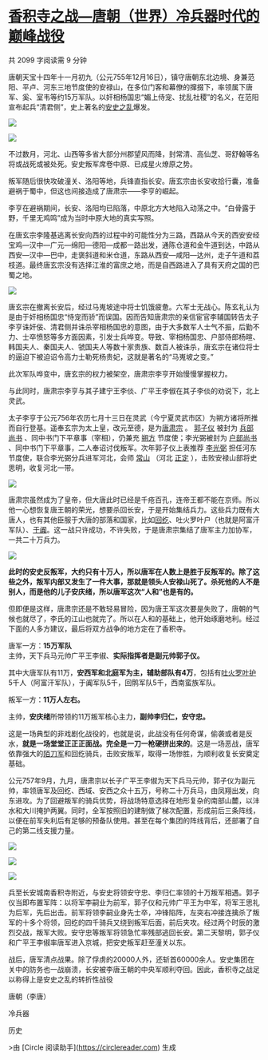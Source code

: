 [香积寺之战—唐朝（世界）冷兵器时代的巅峰战役](https://zhuanlan.zhihu.com/p/611316359)
================================================================

共 2099 字阅读需 9 分钟

唐朝天宝十四年十一月初九（公元755年12月16日），镇守唐朝东北边境、身兼范阳、平卢、河东三地节度使的安禄山，在多位门客和幕僚的撺掇下，率领属下唐军、奚、室韦等约15万军队。以奸相杨国忠“媚上侍宠、扰乱社稷”的名义，在范阳宣布起兵“清君侧”，史上著名的[安史之乱](https://zhida.zhihu.com/search?content_id=223979586&content_type=Article&match_order=1&q=%E5%AE%89%E5%8F%B2%E4%B9%8B%E4%B9%B1&zhida_source=entity)爆发。

![](https://pic2.zhimg.com/v2-e187781dcbcfaa098d2ff947371209fb_r.jpg)

![](https://pica.zhimg.com/v2-e3ef1ce3dcbfb966689881af6b80223c_r.jpg)

不过数月，河北、山西等多省大部分州郡望风而降，封常清、高仙芝、哥舒翰等名将或战死或被处死。安史叛军席卷中原、已成星火燎原之势。

叛军随后很快攻破潼关、洛阳等地，兵锋直指长安。唐玄宗由长安收拾行囊，准备避祸于蜀中，但这也间接造成了唐肃宗——李亨的崛起。

李亨在避祸期间，长安、洛阳均已陷落，中原北方大地陷入动荡之中。“白骨露于野，千里无鸡鸣”成为当时中原大地的真实写照。

在唐玄宗李隆基逃离长安向西的过程中的可能性分为三路，西路从今天的西安安经宝鸡—汉中—广元—绵阳—德阳—成都一路出发，通陈仓道和金牛道到达，中路从西安—汉中—巴中，走褒斜道和米仓道，东路从西安—咸阳—达州，走子午道和荔枝道。最终唐玄宗没有选择江淮的富庶之地，而是自西路进入了具有天府之国的巴蜀之地。

![](https://pic3.zhimg.com/v2-917e695a3e9fc970d310caab9bc80a3e_r.jpg)

唐玄宗在撤离长安后，经过马嵬坡途中将士饥饿疲惫。六军士无战心。陈玄礼认为是由于奸相杨国忠“恃宠而骄”而误国。因而告知唐肃宗的亲信宦官李辅国转告太子李亨诛奸佞、清君侧并诛杀宰相杨国忠的意图，由于大多数军人士气不振，后勤不力、士卒愤怒等多方面因素，引发士兵哗变。导致、宰相杨国忠、户部侍郎杨暄、韩国夫人、秦国夫人、虢国夫人等数十家贵族、数百人被诛杀，唐玄宗在诸位将士的逼迫下被迫诏令高力士勒死杨贵妃，这就是著名的“马嵬坡之变。”

此次军队哗变中，唐玄宗的权力被架空，唐肃宗李亨开始慢慢掌握权力。

与此同时，唐肃宗李亨与其子建宁王李倓、广平王李俶在其子李倓的劝说下，北上灵武。

太子李亨于公元756年农历七月十三日在灵武（今宁夏灵武市区）为朔方诸将所推而自行登基。遥奉玄宗为太上皇，改元至德，是为[唐肃宗](https://link.zhihu.com/?target=https%3A//baike.baidu.com/item/%25E5%2594%2590%25E8%2582%2583%25E5%25AE%2597) 。 [郭子仪](https://link.zhihu.com/?target=https%3A//baike.baidu.com/item/%25E9%2583%25AD%25E5%25AD%2590%25E4%25BB%25AA) 被封为 [兵部尚书](https://link.zhihu.com/?target=https%3A//baike.baidu.com/item/%25E5%2585%25B5%25E9%2583%25A8%25E5%25B0%259A%25E4%25B9%25A6) 、同中书门下平章事（宰相），仍兼充 [朔方](https://link.zhihu.com/?target=https%3A//baike.baidu.com/item/%25E6%259C%2594%25E6%2596%25B9) 节度使；李光弼被封为 [户部尚书](https://link.zhihu.com/?target=https%3A//baike.baidu.com/item/%25E6%2588%25B7%25E9%2583%25A8%25E5%25B0%259A%25E4%25B9%25A6) 、同中书门下平章事，二人奉诏讨伐叛军。次年郭子仪上表推荐 [李光弼](https://link.zhihu.com/?target=https%3A//baike.baidu.com/item/%25E6%259D%258E%25E5%2585%2589%25E5%25BC%25BC) 担任河东节度使，联合李光弼分兵进军河北，会师 [常山](https://link.zhihu.com/?target=https%3A//baike.baidu.com/item/%25E5%25B8%25B8%25E5%25B1%25B1) （河北 [正定](https://link.zhihu.com/?target=https%3A//baike.baidu.com/item/%25E6%25AD%25A3%25E5%25AE%259A) ），击败安禄山部将史思明，收复河北一带。

![](https://pic3.zhimg.com/v2-9bb2caffc4331d8d810298583f59fd94_1440w.jpg)

唐肃宗虽然成为了皇帝，但大唐此时已经是千疮百孔，连帝王都不能在京师。所以他一心想恢复唐王朝的荣光，想要杀回长安，于是开始集结兵力。这些兵力既有大唐人，也有其他臣服于大唐的部落和国家，比如[回纥](https://zhida.zhihu.com/search?content_id=223979586&content_type=Article&match_order=1&q=%E5%9B%9E%E7%BA%A5&zhida_source=entity)、吐火罗叶户（也就是阿富汗军队）、[于阗](https://zhida.zhihu.com/search?content_id=223979586&content_type=Article&match_order=1&q=%E4%BA%8E%E9%98%97&zhida_source=entity)。这一战只许成功，不许失败，于是唐肃宗集结了唐军主力加协军，一共二十万兵力。

![](https://picx.zhimg.com/v2-68f610edccb53fa7d521b5422564c40f_r.jpg)

**此时的安史反叛军，大约只有十万人，所以唐军在人数上是胜于反叛军的。**除了这些之外，叛军内部又发生了一件大事，那就是**领头人安禄山死了。杀死他的人不是别人，而是他的儿子安庆绪，所以唐军这次“人和”也是有的。**

但即便是这样，唐肃宗还是不敢轻易冒险，因为唐王军这次要是失败了，唐朝的气候也就尽了，李氏的江山也就完了。所以在人和的基础上，他开始琢磨地利。经过下面的人多方建议，最后将双方战争的地方定在了香积寺。

唐军一方：**15万军队**  
主帅，天下兵马元帅广平王李俶、**实际指挥者是副元帅郭子仪。**

其中大唐军队有11万，**安西军和北庭军为主，辅助部队有4万**，包括有[吐火罗叶护](https://zhida.zhihu.com/search?content_id=223979586&content_type=Article&match_order=1&q=%E5%90%90%E7%81%AB%E7%BD%97%E5%8F%B6%E6%8A%A4&zhida_source=entity)5千人（阿富汗军队），于阗军队5千，回鹘军队5千，西南蛮族军队。

叛军一方：**11万人左右。**

主帅，**安庆绪**所带领的11万叛军核心主力，**副帅李归仁，安守忠。**

这是一场典型的非戏剧化战役的，也就是说，此战没有任何奇谋，偷袭或者是反水，**就是一场堂堂正正正面战。完全是一刀一枪硬拼出来的**。这是一场恶战，唐军依靠强大的[陌刀军](https://zhida.zhihu.com/search?content_id=223979586&content_type=Article&match_order=1&q=%E9%99%8C%E5%88%80%E5%86%9B&zhida_source=entity)和回纥骑兵，击败安叛军，取得一场惨胜，为顺利收复长安奠定基础。

公元757年9月，九月，唐肃宗以长子广平王李俶为天下兵马元帅，郭子仪为副元帅，率领唐军及回纥、西域、安西之众十五万，号称二十万兵马，由凤翔出发，向东进攻。为了回避叛军的骑兵优势，将战场特意选择在地形复杂的南部山麓，以沣水和大川掩护两翼。同时，全军按照旧的建制做了梯次配置，形成前后三条阵线，以便在前军失利后有足够的预备队使用。甚至在每个集团的阵线背后，还部署了自己的第二线支援力量。

![](https://pic3.zhimg.com/v2-6554c4c3e497fc57088de992e71bba24_1440w.jpg)

![](https://pic2.zhimg.com/v2-5f2c8bc90f7bf86becd1d669766485ad_1440w.jpg)

![](https://pic3.zhimg.com/v2-d568f8bc8b2e5db6b1036f5e4b10da06_1440w.jpeg)

兵至长安城南香积寺附近，与安史将领安守忠、李归仁率领的十万叛军相遇。郭子仪当即布置军阵：以将军李嗣业为前军，郭子仪和元帅广平王为中军，将军王思礼为后军，先后出击。前军将领李嗣业身先士卒，冲锋陷阵，左突右冲接连擒杀了叛军的十多个将领，回纥的四千骑兵又绕到叛军后面，前后夹攻。经过两个时辰的激烈交战，叛军大败。安守忠等叛军将领急忙率残部逃回长安。第二天黎明，郭子仪和广平王李俶率唐军进入京城，把安史叛军赶至潼关以东。

战后，唐军清点战果。除了俘虏的20000人外，还斩首60000余人。安史集团在关中的防务也一战崩溃，长安被李唐王朝的中央军顺利夺回。因此，香积寺之战足以称得上是安史之乱的转折性战役

唐朝（李唐）

冷兵器

历史

\>由 \[Circle 阅读助手\](https://circlereader.com) 生成